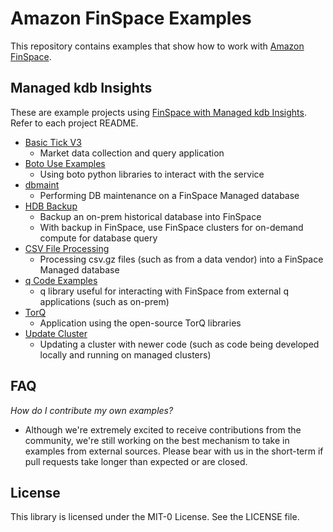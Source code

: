 # Amazon FinSpace Examples
This repository contains examples that show how to work with [Amazon FinSpace](https://aws.amazon.com/finspace/). 

## Managed kdb Insights
These are example projects using [FinSpace with Managed kdb Insights](ManagedKdbInsights). Refer to each project README.

- [Basic Tick V3](basic_tick_V3)  
  - Market data collection and query application   
- [Boto Use Examples](boto)  
  - Using boto python libraries to interact with the service   
- [dbmaint](dbmaint)  
  - Performing DB maintenance on a FinSpace Managed database
- [HDB Backup](hdb_backup)  
  - Backup an on-prem historical database into FinSpace
  - With backup in FinSpace, use FinSpace  clusters for on-demand compute for database query
- [CSV File Processing](processing_data)  
  - Processing csv.gz files (such as from a data vendor) into a FinSpace Managed database
- [q Code Examples](q)  
  - q library useful for interacting with FinSpace from external q applications (such as on-prem)
- [TorQ](torq)  
  - Application using the open-source TorQ libraries
- [Update Cluster](update_cluster)  
  - Updating a cluster with newer code (such as code being developed locally and running on managed clusters)   

## FAQ
*How do I contribute my own examples?*  

- Although we're extremely excited to receive contributions from the community, we're still working on the best mechanism to take in examples from external sources.  Please bear with us in the short-term if pull requests take longer than expected or are closed.

## License

This library is licensed under the MIT-0 License. See the LICENSE file.

